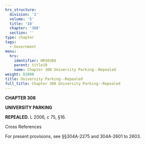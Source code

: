 ```yaml
---
hrs_structure:
  division: '1'
  volume: '5'
  title: '18'
  chapter: '308'
  section: ''
type: chapter
tags:
  - Government
menu:
  hrs:
    identifier: HRS0308
    parent: title18
    name: Chapter 308 University Parking--Repealed
weight: 82000
title: University Parking--Repealed
full_title: Chapter 308 University Parking--Repealed
---
```

**CHAPTER 308**

**UNIVERSITY PARKING**

**REPEALED.** L 2006, c 75, §16.

Cross References

For present provisions, see §§304A-2275 and 304A-2601 to 2603.